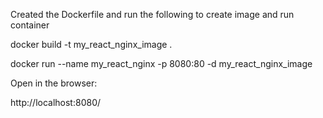Created the Dockerfile and run the following to create image and run container

docker build -t my_react_nginx_image .

docker run --name my_react_nginx -p 8080:80 -d my_react_nginx_image

Open in the browser:

http://localhost:8080/

